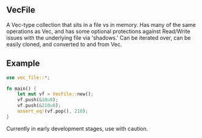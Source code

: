 ## VecFile
A Vec-type collection that sits in a file vs in memory. Has many of the same operations as 
Vec, and has some optional protections against Read/Write issues with the underlying file via
'shadows.' Can be iterated over, can be easily cloned, and converted to and from Vec. 

 ## Example
 ```rust
 use vec_file::*;

 fn main() {
     let mut vf = VecFile::new();
     vf.push(&10u8);
     vf.push(&210u8);
     assert_eq!(vf.pop(), 210);
 }
 ```

Currently in early development stages, use with caution.
